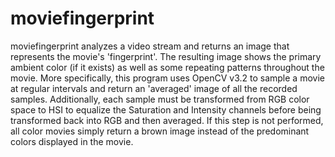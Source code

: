 # moviefingerprint


moviefingerprint analyzes a video stream and returns an image that represents the movie's 'fingerprint'.  The resulting image shows the primary ambient color (if it exists) as well as some repeating patterns throughout the movie.
More specifically, this program uses OpenCV v3.2 to sample a movie at regular intervals and return an 'averaged' image of all the recorded samples.  Additionally, each sample must be transformed from RGB color space to HSI to equalize the Saturation and Intensity channels before being transformed back into RGB and then averaged.  If this step is not performed, all color movies simply return a brown image instead of the predominant colors displayed in the movie.